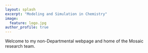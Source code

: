 ```yaml
---
layout: splash
excerpt: "Modeling and Simulation in Chemistry"
image:
  feature: logo.jpg
author_profile: true
---
```

Welcome to my non-Departmental webpage and home of the Mosaic research team.
